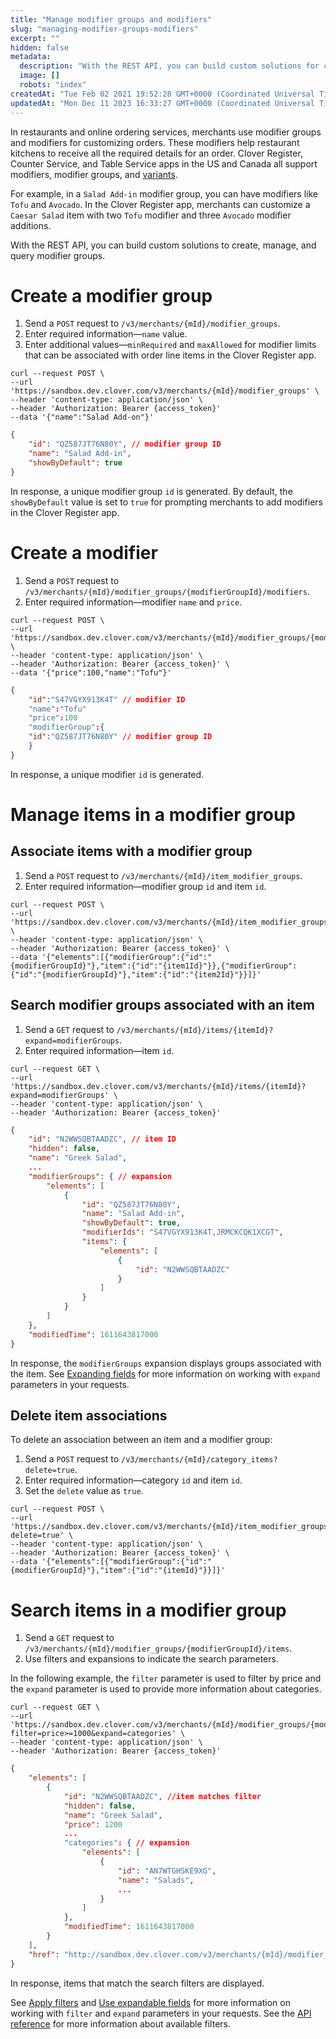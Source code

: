 ```yaml
---
title: "Manage modifier groups and modifiers"
slug: "managing-modifier-groups-modifiers"
excerpt: ""
hidden: false
metadata: 
  description: "With the REST API, you can build custom solutions for creating, managing, and querying modifier groups."
  image: []
  robots: "index"
createdAt: "Tue Feb 02 2021 19:52:28 GMT+0000 (Coordinated Universal Time)"
updatedAt: "Mon Dec 11 2023 16:33:27 GMT+0000 (Coordinated Universal Time)"
---
```

In restaurants and online ordering services, merchants use modifier groups and modifiers for customizing orders. These modifiers help restaurant kitchens to receive all the required details for an order. Clover Register, Counter Service, and Table Service apps in the US and Canada all support modifiers, modifier groups, and [variants](doc:managing-items-item-groups#creating-an-item-group-for-item-variants).

For example, in a `Salad Add-in` modifier group, you can have modifiers like `Tofu` and `Avocado`. In the Clover Register app, merchants can customize a `Caesar Salad` item with two `Tofu` modifier and three `Avocado` modifier additions.

With the REST API, you can build custom solutions to create, manage, and query modifier groups.

# Create a modifier group

1. Send a `POST` request to `/v3/merchants/{mId}/modifier_groups`. 
2. Enter required information—`name` value. 
3. Enter additional values—`minRequired` and `maxAllowed` for modifier limits that can be associated with order line items in the Clover Register app.

```curl Create a modifier group
curl --request POST \
--url 'https://sandbox.dev.clover.com/v3/merchants/{mId}/modifier_groups' \
--header 'content-type: application/json' \
--header 'Authorization: Bearer {access_token}'
--data '{"name":"Salad Add-on"}'
```

```json Sample response
{
    "id": "QZ587JT76N80Y", // modifier group ID
    "name": "Salad Add-in",
    "showByDefault": true
}
```

In response, a unique modifier group `id` is generated. By default, the `showByDefault` value is set to `true`  for prompting merchants to add modifiers in the Clover Register app.

# Create a modifier

1. Send a `POST` request to `/v3/merchants/{mId}/modifier_groups/{modifierGroupId}/modifiers`. 
2. Enter required information—modifier `name` and `price`.

```curl Create a modifier
curl --request POST \
--url 'https://sandbox.dev.clover.com/v3/merchants/{mId}/modifier_groups/{modifierGroupId}/modifiers' \
--header 'content-type: application/json' \
--header 'Authorization: Bearer {access_token}' \
--data '{"price":100,"name":"Tofu"}'
```

```json Sample response
{
    "id":"S47VGYX913K4T" // modifier ID
    "name":"Tofu"
    "price":100
    "modifierGroup":{
    "id":"QZ587JT76N80Y" // modifier group ID
    }
}
```

In response, a unique modifier `id` is generated.

# Manage items in a modifier group

## Associate items with a modifier group

1. Send a `POST` request to `/v3/merchants/{mId}/item_modifier_groups`. 
2. Enter required information—modifier group `id` and item `id`.

```curl Associate items with a modifier group
curl --request POST \
--url 'https://sandbox.dev.clover.com/v3/merchants/{mId}/item_modifier_groups' \
--header 'content-type: application/json' \
--header 'Authorization: Bearer {access_token}' \
--data '{"elements":[{"modifierGroup":{"id":"{modifierGroupId}"},"item":{"id":"{item1Id}"}},{"modifierGroup":{"id":"{modifierGroupId}"},"item":{"id":"{item2Id}"}}]}'
```

## Search modifier groups associated with an item

1. Send a `GET` request to `/v3/merchants/{mId}/items/{itemId}?expand=modifierGroups`. 
2. Enter required information—item `id`.

```curl Search modifier groups associated with an item
curl --request GET \
--url 'https://sandbox.dev.clover.com/v3/merchants/{mId}/items/{itemId}?expand=modifierGroups' \
--header 'content-type: application/json' \
--header 'Authorization: Bearer {access_token}'
```

```json Sample response
{
    "id": "N2WWSQBTAADZC", // item ID
    "hidden": false,
    "name": "Greek Salad",
    ...
    "modifierGroups": { // expansion
        "elements": [
            {
                "id": "QZ587JT76N80Y", 
                "name": "Salad Add-in",
                "showByDefault": true,
                "modifierIds": "S47VGYX913K4T,JRMCKCQK1XCGT",
                "items": {
                    "elements": [
                        {
                            "id": "N2WWSQBTAADZC"
                        }
                    ]
                }
            }
        ]
    },
    "modifiedTime": 1611643817000
}
```

In response, the `modifierGroups` expansion displays groups associated with the item. See [Expanding fields](doc:expanding-fields) for more information on working with `expand` parameters in your requests.

## Delete item associations

To delete an association between an item and a modifier group:

1. Send a `POST` request to `/v3/merchants/{mId}/category_items?delete=true`.
2. Enter required information—category `id` and item `id`. 
3. Set the `delete` value as `true`.

```curl Delete an association between an item and modifier group
curl --request POST \
--url 'https://sandbox.dev.clover.com/v3/merchants/{mId}/item_modifier_groups?delete=true' \
--header 'content-type: application/json' \
--header 'Authorization: Bearer {access_token}' \
--data '{"elements":[{"modifierGroup":{"id":"{modifierGroupId}"},"item":{"id":"{itemId}"}}]}'
```

# Search items in a modifier group

1. Send a `GET` request to `/v3/merchants/{mId}/modifier_groups/{modifierGroupId}/items`.
2. Use filters and expansions to indicate the search parameters.

In the following example, the `filter` parameter is used to filter by price and the `expand` parameter is used to provide more information about categories.

```curl Search items in a modifier group
curl --request GET \
--url 'https://sandbox.dev.clover.com/v3/merchants/{mId}/modifier_groups/{modifierGroupId}/items?filter=price>=1000&expand=categories' \
--header 'content-type: application/json' \
--header 'Authorization: Bearer {access_token}'
```

```json Sample response
{
    "elements": [
        {
            "id": "N2WWSQBTAADZC", //item matches filter
            "hidden": false,
            "name": "Greek Salad",
            "price": 1200
            ...
            "categories": { // expansion
                "elements": [
                    {
                        "id": "AN7WTGHSKE9XG",
                        "name": "Salads",
                        ...
                    }
                ]
            },
            "modifiedTime": 1611643817000
        }
    ],
    "href": "http://sandbox.dev.clover.com/v3/merchants/{mId}/modifier_groups/{modifierGroupId}/items?filter=price%3E%3D1000&limit=100"
}
```

In response, items that match the search filters are displayed.

See [Apply filters](doc:applying-filters) and [Use expandable fields](doc:expanding-fields) for more information on working with `filter` and `expand` parameters in your requests. See the [API reference](ref:modifiergetmodifiergroupitems) for more information about available filters.
